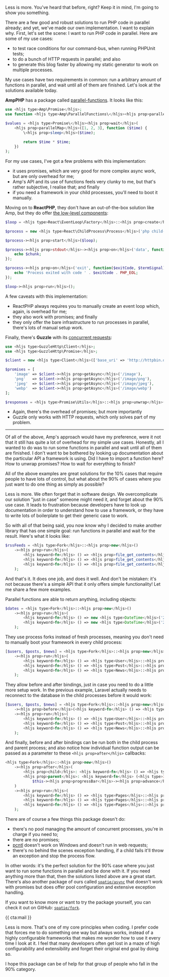 Less is more. You've heard that before, right? Keep it in mind, I'm going to show you something. 

There are a few good and robust solutions to run PHP code in parallel already; and yet, we've made our own implementation. I want to explain why. First, let's set the scene: I want to run PHP code in parallel. Here are some of my use cases:

- to test race conditions for our command-bus, when running PHPUnit tests;
- to do a bunch of HTTP requests in parallel; and also
- to generate this blog faster by allowing my static generator to work on multiple processes.

My use cases have two requirements in common: run a arbitrary amount of functions in parallel, and wait until all of them are finished. Let's look at the solutions available today.

**AmpPHP** has a package called [parallel-functions](*https://github.com/amphp/parallel-functions). It looks like this:

```php
use <hljs type>Amp\Promise</hljs>;
use function <hljs type>Amp\ParallelFunctions\</hljs><hljs prop>parallelMap</hljs>;

$values = <hljs type>Promise\</hljs><hljs prop>wait</hljs>(
    <hljs prop>parallelMap</hljs>([1, 2, 3], function ($time) {
        \<hljs prop>sleep</hljs>($time);
    
        return $time * $time;
    })
);
```

For my use cases, I've got a few problems with this implementation:

- it uses promises, which are very good for more complex async work, but are only overhead for me;
- Amp's API and its use of functions feels very clunky to me, but that's rather subjective, I realise that; and finally 
- if you need a framework in your child processes, you'll need to boot it manually.

Moving on to **ReactPHP**, they don't have an out-of-the-box solution like Amp, but they do offer [the low-level components](*https://reactphp.org/child-process/):

```php
$loop = <hljs type>React\EventLoop\Factory</hljs>::<hljs prop>create</hljs>();

$process = new <hljs type>React\ChildProcess\Process</hljs>('php child-process.php');

$process-><hljs prop>start</hljs>($loop);

$process-><hljs prop>stdout</hljs>-><hljs prop>on</hljs>('data', function ($chunk) {
    echo $chunk;
});

$process-><hljs prop>on</hljs>('exit', function($exitCode, $termSignal) {
    echo 'Process exited with code ' . $exitCode . PHP_EOL;
});

$loop-><hljs prop>run</hljs>();
```

A few caveats with this implementation:

- ReactPHP always requires you to manually create an event loop which, again, is overhead for me; 
- they also work with promises; and finally
- they only offer the bare infrastructure to run processes in parallel, there's lots of manual setup work.

Finally, there's **Guzzle** with its [concurrent requests](*https://docs.guzzlephp.org/en/stable/quickstart.html#concurrent-requests):

```php
use <hljs type>GuzzleHttp\Client</hljs>;
use <hljs type>GuzzleHttp\Promise</hljs>;

$client = new <hljs type>Client</hljs>(['base_uri' => 'http://httpbin.org/']);

$promises = [
    'image' => $client-><hljs prop>getAsync</hljs>('/image'),
    'png'   => $client-><hljs prop>getAsync</hljs>('/image/png'),
    'jpeg'  => $client-><hljs prop>getAsync</hljs>('/image/jpeg'),
    'webp'  => $client-><hljs prop>getAsync</hljs>('/image/webp')
];

$responses = <hljs type>Promise\Utils</hljs>::<hljs prop>unwrap</hljs>($promises);
```

- Again, there's the overhead of promises; but more importantly
- Guzzle only works with HTTP requests, which only solves part of my problem.

---

Of all of the above, Amp's approach would have my preference, were it not that it still has quite a lot of overhead  for my simple use cases. Honestly, all I wanted to do was to run some functions in parallel and wait until all of them are finished. I don't want to be bothered by looking up documentation about the particular API a framework is using. Did I have to import a function here? How to unwrap promises? How to wait for everything to finish?

All of the above examples are great solutions for the 10% cases that require people to have lots of control, but what about the 90% of cases where you just want to do one thing as simply as possible?

Less is more. We often forget that in software design. We overcomplicate our solution "just in case" someone might need it, and forget about the 90% use case. It leads to frustration because developers have to look up documentation in order to understand how to use a framework, or they have to write lots of boilerplate to get their generic case to work.

So with all of that being said, you now know why I decided to make another library that has one simple goal: run functions in parallel and wait for the result. Here's what it looks like:

```php
$rssFeeds = <hljs type>Fork</hljs>::<hljs prop>new</hljs>()
    -><hljs prop>run</hljs>(
        <hljs keyword>fn</hljs> () => <hljs prop>file_get_contents</hljs>('https://stitcher.io/rss'),
        <hljs keyword>fn</hljs> () => <hljs prop>file_get_contents</hljs>('https://freek.dev/rss'),
        <hljs keyword>fn</hljs> () => <hljs prop>file_get_contents</hljs>('https://spatie.be/rss'),
    );
```

And that's it. It does one job, and does it well. And don't be mistaken: it's not because there's a simple API that it only offers simple functionality! Let me share a few more examples.

Parallel functions are able to return anything, including objects:

```php
$dates = <hljs type>Fork</hljs>::<hljs prop>new</hljs>()
    -><hljs prop>run</hljs>(
        <hljs keyword>fn</hljs> () => new <hljs type>DateTime</hljs>('2021-01-01'),
        <hljs keyword>fn</hljs> () => new <hljs type>DateTime</hljs>('2021-01-02'),
    );
```

They use process forks instead of fresh processes, meaning you don't need to manually boot your framework in every child process:

```php
[$users, $posts, $news] = <hljs type>Fork</hljs>::<hljs prop>new</hljs>()
    -><hljs prop>run</hljs>(
        <hljs keyword>fn</hljs> () => <hljs type>User</hljs>::<hljs prop>all</hljs>(),
        <hljs keyword>fn</hljs> () => <hljs type>Post</hljs>::<hljs prop>all</hljs>(),
        <hljs keyword>fn</hljs> () => <hljs type>News</hljs>::<hljs prop>all</hljs>(),
    );
```

They allow before and after bindings, just in case you need to do a little more setup work. In the previous example, Laravel actually needs to reconnect to the database in the child processes before it would work:

```php
[$users, $posts, $news] = <hljs type>Fork</hljs>::<hljs prop>new</hljs>()
    -><hljs prop>before</hljs>(<hljs keyword>fn</hljs> () => <hljs type>DB</hljs>::<hljs prop>connection</hljs>('mysql')-><hljs prop>reconnect</hljs>())
    -><hljs prop>run</hljs>(
        <hljs keyword>fn</hljs> () => <hljs type>User</hljs>::<hljs prop>all</hljs>(),
        <hljs keyword>fn</hljs> () => <hljs type>Post</hljs>::<hljs prop>all</hljs>(),
        <hljs keyword>fn</hljs> () => <hljs type>News</hljs>::<hljs prop>all</hljs>(),
    );
```

And finally, before and after bindings can be run both in the child process and parent process; and also notice how individual function output can be passed as a parameter to these `<hljs prop>after</hljs>` callbacks:

```php
<hljs type>Fork</hljs>::<hljs prop>new</hljs>()
    -><hljs prop>after</hljs>(
        <hljs prop>child</hljs>: <hljs keyword>fn</hljs> () => <hljs type>DB</hljs>::<hljs prop>connection</hljs>('mysql')-><hljs prop>close</hljs>(),
        <hljs prop>parent</hljs>: <hljs keyword>fn</hljs> (<hljs type>int</hljs> $amountOfPages) => 
            $this-><hljs prop>progressBar</hljs>-><hljs prop>advance</hljs>($amountOfPages),
    )
    -><hljs prop>run</hljs>(
        <hljs keyword>fn</hljs> () => <hljs type>Pages</hljs>::<hljs prop>generate</hljs>('1-20'),
        <hljs keyword>fn</hljs> () => <hljs type>Pages</hljs>::<hljs prop>generate</hljs>('21-40'),
        <hljs keyword>fn</hljs> () => <hljs type>Pages</hljs>::<hljs prop>generate</hljs>('41-60'),
    );
```

There are of course a few things this package doesn't do:

- there's no pool managing the amount of concurrent processes, you're in charge if you need to;
- there are no promises;
- [pcntl](*https://www.php.net/manual/en/book.pcntl.php) doesn't work on Windows and doesn't run in web requests;
- there's no behind the scenes exception handling, if a child fails it'll throw an exception and stop the process flow.

In other words: it's the perfect solution for the 90% case where you just want to run some functions in parallel and be done with it. If you need anything more than that, then the solutions listed above are a great start. There's also another package of ours called [`spatie/async`](*https://github.com/spatie/async) that doesn't work with promises but does offer pool configuration and extensive exception handling.

If you want to know more or want to try the package yourself, you can check it out on GitHub: [`spatie/fork`](*https://github.com/spatie/fork).

{{ cta:mail }}

Less is more. That's one of my core principles when coding. I prefer code that forces me to do something one way but always works, instead of a highly configurable frameworks that makes me wonder how to use it every time I look at it. I feel that many developers often get lost in a maze of high configurability and extensibility and forget their original end goal by doing so.

I hope this package can be of help for that group of people who fall in the 90% category.
